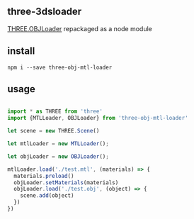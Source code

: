 ## three-3dsloader

[THREE.OBJLoader](https://threejs.org/examples/js/loaders/OBJLoader.js) repackaged as a node module

## install

`npm i --save three-obj-mtl-loader`

## usage

```js

import * as THREE from 'three'
import {MTLLoader, OBJLoader} from 'three-obj-mtl-loader'

let scene = new THREE.Scene()

let mtlLoader = new MTLLoader();

let objLoader = new OBJLoader();

mtlLoader.load('./test.mtl', (materials) => {
  materials.preload()
  objLoader.setMaterials(materials)
  objLoader.load('./test.obj', (object) => {
    scene.add(object)
  })
})

```